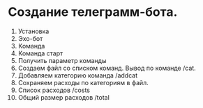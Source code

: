 # Создание телеграмм-бота.
1. Установка
2. Эхо-бот
3. Команда
4. Команда старт
5. Получить параметр команды
6. Создаем файл со списком команд. Вывод по команде /cat.
7. Добавляем категорию команда /addcat
8. Сохраняем расходы по категориям в файл.
9. Список расходов /costs
10. Общий размер расходов /total